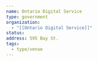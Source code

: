 ```yaml
---
name: Ontario Digital Service
type: government
organization:
  - "[[Ontario Digital Service]]"
status:
address: 595 Bay St.
tags:
  - type/venue
---
```

